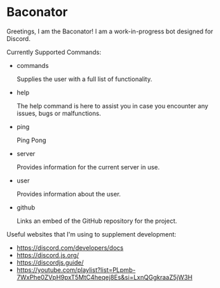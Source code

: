 # Baconator

Greetings, I am the Baconator! I am a work-in-progress bot designed for Discord.

Currently Supported Commands:

- commands

  Supplies the user with a full list of functionality.

- help

  The help command is here to assist you in case you encounter any issues, bugs or malfunctions.

- ping

  Ping Pong

- server

  Provides information for the current server in use.

- user

  Provides information about the user.

- github

  Links an embed of the GitHub repository for the project.

Useful websites that I'm using to supplement development:

- https://discord.com/developers/docs
- https://discord.js.org/
- https://discordjs.guide/
- https://youtube.com/playlist?list=PLpmb-7WxPhe0ZVpH9pxT5MtC4heqej8Es&si=LxnQGgkraaZ5jW3H
